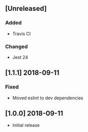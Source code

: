 ## [Unreleased]
### Added
- Travis CI
### Changed
- Jest 24

## [1.1.1] 2018-09-11
### Fixed
- Moved eslint to dev dependencies

## [1.0.0] 2018-09-11
- Initial release
